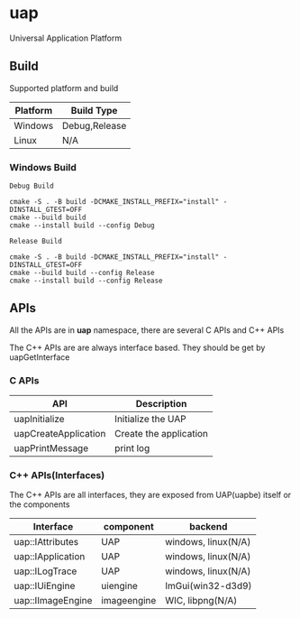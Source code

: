# uap

Universal Application Platform


## Build

Supported platform and build

Platform | Build Type
----|----
Windows| Debug,Release 
Linux| N/A

### Windows Build


`Debug Build`
```
cmake -S . -B build -DCMAKE_INSTALL_PREFIX="install" -DINSTALL_GTEST=OFF
cmake --build build
cmake --install build --config Debug
```

`Release Build`
```
cmake -S . -B build -DCMAKE_INSTALL_PREFIX="install" -DINSTALL_GTEST=OFF
cmake --build build --config Release
cmake --install build --config Release
```


## APIs

All the APIs are in **uap** namespace, there are several C APIs and C++ APIs

The C++ APIs are are always interface based. They should be get by uapGetInterface


### C APIs


API | Description
----|----
uapInitialize | Initialize the UAP 
uapCreateApplication | Create the application
uapPrintMessage | print log

### C++ APIs(Interfaces)

The C++ APIs are all interfaces, they are exposed from UAP(uapbe) itself or the components


Interface | component|backend
----|----|----
uap::IAttributes| UAP |windows, linux(N/A)
uap::IApplication| UAP |windows, linux(N/A)
uap::ILogTrace| UAP |windows, linux(N/A)
uap::IUiEngine| uiengine| ImGui(win32-d3d9)
uap::IImageEngine| imageengine| WIC, libpng(N/A)
